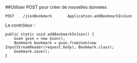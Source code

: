 ##Utiliser POST pour créer de nouvelles données

	POST    /jsonBookmark		Application.addBookmarkInJson
	
Le contrôleur : 

	public static void addBookmarkInJson() {
		Gson gson = new Gson();
		Bookmark bookmark = gson.fromJson(new InputStreamReader(request.body), Bookmark.class);
		bookmark.save();
	}
	